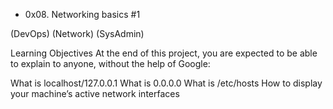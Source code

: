 * 0x08. Networking basics #1

(DevOps)
(Network)
(SysAdmin)

Learning Objectives
At the end of this project, you are expected to be able to explain to anyone, without the help of Google:

What is localhost/127.0.0.1
What is 0.0.0.0
What is /etc/hosts
How to display your machine’s active network interfaces
